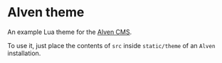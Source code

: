 # Alven theme

An example Lua theme for the [Alven CMS](https://github.com/rzetterberg/alven).

To use it, just place the contents of `src` inside `static/theme` of an `Alven`
installation.
